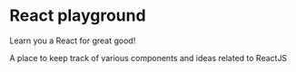 # React playground

Learn you a React for great good!

A place to keep track of various components and ideas related to ReactJS
